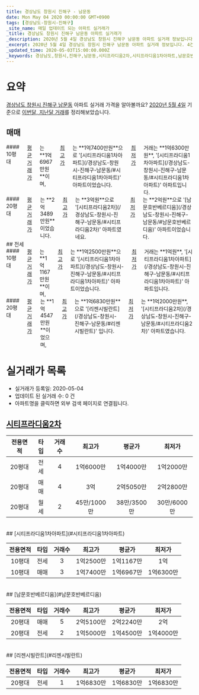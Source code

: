 ```yaml
---
title: 경상남도 창원시 진해구 - 남문동
date: Mon May 04 2020 00:00:00 GMT+0900
tags: [경상남도-창원시-진해구]
_site_name: 매일 업데이트 되는 아파트 실거래가
_title: 경상남도 창원시 진해구 남문동 아파트 실거래가
_description: 2020년 5월 4일 경상남도 창원시 진해구 남문동 아파트 실거래 정보입니다. 4건 아파트 정보가 있습니다.
_excerpt: 2020년 5월 4일 경상남도 창원시 진해구 남문동 아파트 실거래 정보입니다. 4건 아파트 정보가 있습니다.
_updated_time: 2020-05-03T15:00:00.000Z
_keywords: 경상남도,창원시,진해구,남문동,시티프라디움2차,시티프라디움1차아파트,남문호반베르디움,리젠시빌란트
---
```





# 요약
<ins>경상남도 창원시 진해구 남문동</ins> 아파트 실거래 가격을 알아볼까요? <ins>2020년 5월 4일</ins> 기준으로 <ins>이번달, 지난달 거래</ins>를 정리해보았습니다.

## 매매
<div class="container">
<div class="six columns" markdown="1">
#### 10평대
<ins>평균 거래가</ins>는 **1억6967만원**이며, <ins>최고가</ins>는 **1억7400만원**으로 '[시티프라디움1차아파트](/경상남도-창원시-진해구-남문동/#시티프라디움1차아파트)' 아파트이었습니다. <ins>최저가</ins> 거래는 **1억6300만원**, '[시티프라디움1차아파트](/경상남도-창원시-진해구-남문동/#시티프라디움1차아파트)' 아파트입니다.
</div>
<div class="six columns" markdown="1">
#### 20평대
<ins>평균 거래가</ins>는 **2억3489만원**이었습니다. <ins>최고가</ins>는 **3억원**으로 '[시티프라디움2차](/경상남도-창원시-진해구-남문동/#시티프라디움2차)' 아파트였네요. <ins>최저가</ins>는 **2억원**으로 '[남문호반베르디움](/경상남도-창원시-진해구-남문동/#남문호반베르디움)' 아파트이었습니다.
</div>
</div>
## 전세
<div class="container">
<div class="six columns" markdown="1">
#### 10평대
<ins>평균 거래가</ins>는 **1억1167만원**이며, <ins>최고가</ins>는 **1억2500만원**으로 '[시티프라디움1차아파트](/경상남도-창원시-진해구-남문동/#시티프라디움1차아파트)' 아파트이었습니다. <ins>최저가</ins> 거래는 **1억원**, '[시티프라디움1차아파트](/경상남도-창원시-진해구-남문동/#시티프라디움1차아파트)' 아파트입니다.
</div>
<div class="six columns" markdown="1">
#### 20평대
<ins>평균 거래가</ins>는 **1억4547만원**이었으며, <ins>최고가</ins>는 **1억6830만원**으로 '[리젠시빌란트](/경상남도-창원시-진해구-남문동/#리젠시빌란트)' 입니다. <ins>최저가</ins>는 **1억2000만원**, '[시티프라디움2차](/경상남도-창원시-진해구-남문동/#시티프라디움2차)' 아파트였습니다.
</div>
</div>



# 실거래가 목록
- 실거래가 등록일: 2020-05-04
- 업데이트 된 실거래 수: 0 건
- 아파트명을 클릭하면 외부 검색 페이지로 연결됩니다.

## [시티프라디움2차](#시티프라디움2차)

|전용면적|타입|거래수|최고가|평균가|최저가|
|:---:|:---:|:---:|:---:|:---:|:---:|
|20평대|<span class="deal-type-2">전세</span>|4|1억6000만|1억4000만|1억2000만|
|20평대|<span class="deal-type-1">매매</span>|4|3억|2억5050만|2억2800만|
|20평대|<span class="deal-type-3">월세</span>|2|45만/1000만|38만/3500만|30만/6000만|

<br/>
## [시티프라디움1차아파트](#시티프라디움1차아파트)

|전용면적|타입|거래수|최고가|평균가|최저가|
|:---:|:---:|:---:|:---:|:---:|:---:|
|10평대|<span class="deal-type-2">전세</span>|3|1억2500만|1억1167만|1억|
|10평대|<span class="deal-type-1">매매</span>|3|1억7400만|1억6967만|1억6300만|

<br/>
## [남문호반베르디움](#남문호반베르디움)

|전용면적|타입|거래수|최고가|평균가|최저가|
|:---:|:---:|:---:|:---:|:---:|:---:|
|20평대|<span class="deal-type-1">매매</span>|5|2억5100만|2억2240만|2억|
|20평대|<span class="deal-type-2">전세</span>|2|1억5000만|1억4500만|1억4000만|

<br/>
## [리젠시빌란트](#리젠시빌란트)

|전용면적|타입|거래수|최고가|평균가|최저가|
|:---:|:---:|:---:|:---:|:---:|:---:|
|20평대|<span class="deal-type-2">전세</span>|1|1억6830만|1억6830만|1억6830만|

<br/>



